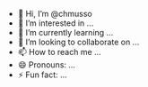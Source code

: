 - 👋 Hi, I’m @chmusso
- 👀 I’m interested in ...
- 🌱 I’m currently learning ...
- 💞️ I’m looking to collaborate on ...
- 📫 How to reach me ...
- 😄 Pronouns: ...
- ⚡ Fun fact: ...

<!---
chmusso/chmusso is a ✨ special ✨ repository because its `README.md` (this file) appears on your GitHub profile.
You can click the Preview link to take a look at your changes.
--->
